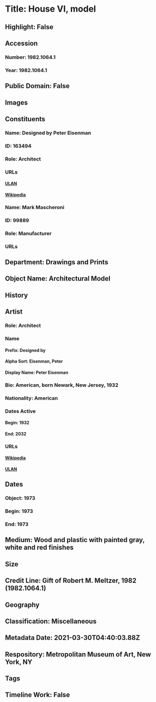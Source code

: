 # Title: House VI, model
## Highlight: False
## Accession
### Number: 1982.1064.1
### Year: 1982.1064.1
## Public Domain: False
## Images
## Constituents
### Name: Designed by Peter Eisenman
### ID: 163494
### Role: Architect
### URLs
#### [ULAN](http://vocab.getty.edu/page/ulan/500025316)
#### [Wikipedia](https://www.wikidata.org/wiki/Q317164)
### Name: Mark Mascheroni
### ID: 99889
### Role: Manufacturer
### URLs
## Department: Drawings and Prints
## Object Name: Architectural Model
## History
## Artist
### Role: Architect
### Name
#### Prefix: Designed by
#### Alpha Sort: Eisenman, Peter
#### Display Name: Peter Eisenman
### Bio: American, born Newark, New Jersey, 1932
### Nationality: American
### Dates Active
#### Begin: 1932
#### End: 2032
### URLs
#### [Wikipedia](https://www.wikidata.org/wiki/Q317164)
#### [ULAN](http://vocab.getty.edu/page/ulan/500025316)
## Dates
### Object: 1973
### Begin: 1973
### End: 1973
## Medium: Wood and plastic with painted gray, white and red finishes
## Size
## Credit Line: Gift of Robert M. Meltzer, 1982 (1982.1064.1)
## Geography
## Classification: Miscellaneous
## Metadata Date: 2021-03-30T04:40:03.88Z
## Respository: Metropolitan Museum of Art, New York, NY
## Tags
## Timeline Work: False